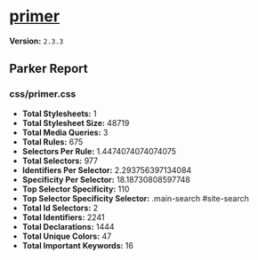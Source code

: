 # [primer]( http://primercss.io )

**Version:** `2.3.3`

## Parker Report

### css/primer.css

- **Total Stylesheets:** 1
- **Total Stylesheet Size:** 48719
- **Total Media Queries:** 3
- **Total Rules:** 675
- **Selectors Per Rule:** 1.4474074074074075
- **Total Selectors:** 977
- **Identifiers Per Selector:** 2.293756397134084
- **Specificity Per Selector:** 18.18730808597748
- **Top Selector Specificity:** 110
- **Top Selector Specificity Selector:** .main-search #site-search
- **Total Id Selectors:** 2
- **Total Identifiers:** 2241
- **Total Declarations:** 1444
- **Total Unique Colors:** 47
- **Total Important Keywords:** 16
